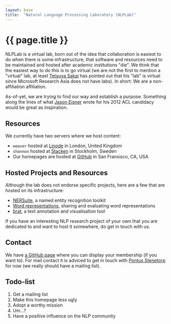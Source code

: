 ```yaml
---
layout: base
title:  "Natural Language Processing Laboratory (NLPLab)"
---
```


# {{ page.title }} #

NLPLab is a virtual lab, born out of the idea that collaboration is easiest to
do when there is some infrastructure, that software and resources need to be
maintained and hosted after academic institutions "die".
We think that the easiest way to do this is to go virtual (we are not the
first to mention a "virtual" lab, at least
[Tetsuya Sakai][sakai] has pointed out that his "lab" is virtual since
Microsoft Research Asia does not have labs).
In short: We are a non-affiliation affiliation.

As-of-yet, we are trying to find our way and establish a purpose.
Something along the lines of what [Jason Eisner][eisner] wrote for his 2012
ACL candidacy would be great as inspiration.

[sakai]: http://research.microsoft.com/en-us/people/tesakai/
[eisner]: http://shannon.nlplab.org/~ninjin/share/doc/eisner-acl-election-statement.html

## Resources ##

We currently have two servers where we host content:

* `weaver` hosted at [Linode][linode] in London, United Kingdom
* `shannon` hosted at [Stacken][stacken] in Stockholm, Sweden
* Our homepages are hosted at [GitHub][github] in San Fransisco, CA, USA

[linode]: http://www.linode.com/
[stacken]: http://www.stacken.kth.se/index.en
[github]: https://github.com/

## Hosted Projects and Resources ##

Although the lab does not endorse specific projects, here are a few that are
hosted on its infrastructure:

* [NERSuite][nersuite], a named entity recognition toolkit
* [Word representations][wordreprs], sharing and evaluating word
    representations
* [brat][brat], a text annotation and visualisation tool

If you have an interesting NLP research project of your own that you are
dedicated to and want to host it somewhere, do get in touch with us.

[brat]: http://brat.nlplab.org/
[nersuite]: http://nersuite.nlplab.org/
[wordreprs]: http://wordreprs.nlplab.org/

## Contact ##

We have [a GitHub page][nlplab_github] where you can display your membership
(if you want to).
For mail contact it is adviced to get in touch with
[Pontus Stenetorp][stenetorp] for now (we really should have a mailing list).

[nlplab_github]: https://github.com/nlplab
[stenetorp]: http://pontus.stenetorp.se/contact.html

## Todo-list ##

1. Get a mailing list
2. Make this homepage less ugly
3. Adopt a worthy mission
4. Um...?
5. Have a positive influence on the NLP community
